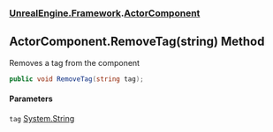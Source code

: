 ### [UnrealEngine.Framework](UnrealEngine_Framework.md 'UnrealEngine.Framework').[ActorComponent](ActorComponent.md 'UnrealEngine.Framework.ActorComponent')
## ActorComponent.RemoveTag(string) Method
Removes a tag from the component  
```csharp
public void RemoveTag(string tag);
```
#### Parameters
<a name='UnrealEngine_Framework_ActorComponent_RemoveTag(string)_tag'></a>
`tag` [System.String](https://docs.microsoft.com/en-us/dotnet/api/System.String 'System.String')  
  
